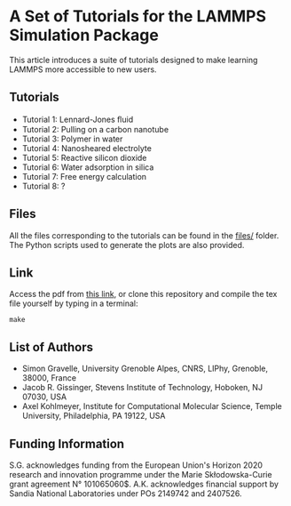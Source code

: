 # A Set of Tutorials for the LAMMPS Simulation Package

This article introduces a suite of tutorials designed to make learning LAMMPS
more accessible to new users.

## Tutorials

- Tutorial 1: Lennard-Jones ﬂuid
- Tutorial 2: Pulling on a carbon nanotube
- Tutorial 3: Polymer in water
- Tutorial 4: Nanosheared electrolyte
- Tutorial 5: Reactive silicon dioxide
- Tutorial 6: Water adsorption in silica
- Tutorial 7: Free energy calculation
- Tutorial 8: ?

## Files

All the files corresponding to the tutorials can be found in the [files/](files/) folder. The Python scripts
used to generate the plots are also provided.

## Link

Access the pdf from [this link](lammps-tutorials.pdf), or clone this repository and compile the tex file
yourself by typing in a terminal:

```
make
```

## List of Authors

- Simon Gravelle, University Grenoble Alpes, CNRS, LIPhy, Grenoble, 38000, France
- Jacob R. Gissinger, Stevens Institute of Technology, Hoboken, NJ 07030, USA
- Axel Kohlmeyer, Institute for Computational Molecular Science, Temple University, Philadelphia, PA 19122, USA

## Funding Information

S.G. acknowledges funding from the European Union's Horizon 2020 research and innovation
programme under the Marie Skłodowska-Curie grant agreement N° 101065060$. A.K. acknowledges
financial support by Sandia National Laboratories under POs 2149742 and 2407526.

